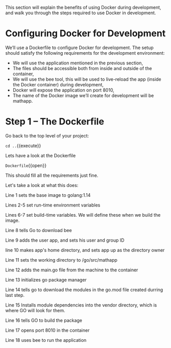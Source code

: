 This section will explain the benefits of using Docker during development, and walk you through the steps required to use Docker in development.

# Configuring Docker for Development

We’ll use a Dockerfile to configure Docker for development. The setup should 
satisfy the following requirements for the development environment:

 - We will use the application mentioned in the previous section,
 - The files should be accessible both from inside and outside of the container,
 - We will use the bee tool, this will be used to live-reload the app 
(inside the Docker container) during development,
 - Docker will expose the application on port 8010,
 - The name of the Docker image we’ll create for development will be mathapp.

# Step 1 – The Dockerfile

Go back to the top level of your project:

`cd ..`{{execute}}

Lets have a look at the Dockerfile

`Dockerfile`{{open}}

This should fill all the requirements just fine.

Let's take a look at what this does:

Line 1 sets the base image to golang:1.14

Lines 2-5 set run-time environment variables

Lines 6-7 set build-time variables.  We will define these when we build the 
image.

Line 8 tells Go to download bee

Line 9 adds the user app, and sets his user and group ID

line 10 makes app's home directory, and sets app up as the directory owner

Line 11 sets the working directory to /go/src/mathapp

Line 12 adds the main.go file from the machine to the container

Line 13 initializes go package manager

Line 14 tells go to download the modules in the go.mod file created durring 
last step.

Line 15 Installs module dependencies into the vendor directory, which is where
GO will look for them.

Line 16 tells GO to build the package

Line 17 opens port 8010 in the container

Line 18 uses bee to run the application


